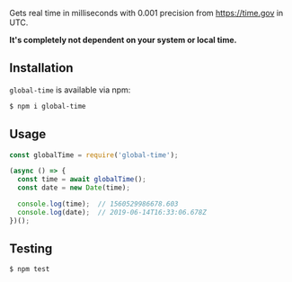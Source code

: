 Gets real time in milliseconds with 0.001 precision from https://time.gov in UTC.

**It's completely not dependent on your system or local time.**

## Installation
`global-time` is available via npm:
``` bash
$ npm i global-time
```

## Usage
``` js
const globalTime = require('global-time');

(async () => {
  const time = await globalTime();
  const date = new Date(time);

  console.log(time);  // 1560529986678.603
  console.log(date);  // 2019-06-14T16:33:06.678Z
})();
```

## Testing
``` bash
$ npm test
```

